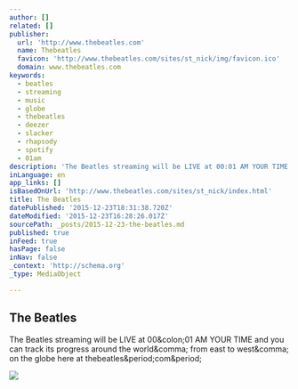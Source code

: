 ```yaml
---
author: []
related: []
publisher:
  url: 'http://www.thebeatles.com'
  name: Thebeatles
  favicon: 'http://www.thebeatles.com/sites/st_nick/img/favicon.ico'
  domain: www.thebeatles.com
keywords:
  - beatles
  - streaming
  - music
  - globe
  - thebeatles
  - deezer
  - slacker
  - rhapsody
  - spotify
  - 01am
description: 'The Beatles streaming will be LIVE at 00:01 AM YOUR TIME and you can track its progress around the world, from east to west, on the globe here at thebeatles.com.'
inLanguage: en
app_links: []
isBasedOnUrl: 'http://www.thebeatles.com/sites/st_nick/index.html'
title: The Beatles
datePublished: '2015-12-23T18:31:38.720Z'
dateModified: '2015-12-23T16:28:26.017Z'
sourcePath: _posts/2015-12-23-the-beatles.md
published: true
inFeed: true
hasPage: false
inNav: false
_context: 'http://schema.org'
_type: MediaObject

---
```

<article style=""><h1>The Beatles</h1><p>The Beatles streaming will be LIVE at 00&amp;colon;01 AM YOUR TIME and you can track its progress around the world&amp;comma; from east to west&amp;comma; on the globe here at thebeatles&amp;period;com&amp;period;</p><img src="http://www.thebeatles.com/sites/st_nick/img/Beatles_A4Portrait_lowres_preview.jpg" /></article>